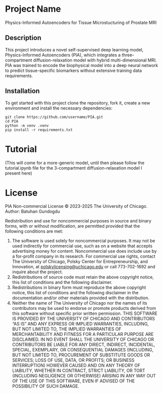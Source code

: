 # Project Name

Physics-Informed Autoencoders for Tissue Microstucturing of Prostate MRI

## Description

This project introduces a novel self-supervised deep learning model, Physics-Informed Autoencoders (PIA), which integrates a three-compartment diffusion-relaxation model with hybrid multi-dimensional MRI. PIA was trained to encode the biophysical model into a deep neural network to predict tissue-specific biomarkers without extensive training data requirements.

## Installation
To get started with this project clone the repository, fork it, create a new environment and install the necessary dependencies:

    git clone https://github.com/username/PIA.git
    cd PIA
    python -m venv .venv
    pip install -r requirements.txt

# Tutorial

(This will come for a more-generic model, until then please follow the tutorial.ipynb file for the 3-compartment diffusion-relaxation model I present here)

# License

PIA Non-commercial License
© 2023-2025 The University of Chicago.
Author: Batuhan Gundogdu


Redistribution and use for noncommercial purposes in source and binary forms, with or without modification, are permitted provided that the following conditions are met:
1. The software is used solely for noncommercial purposes. It may not be used indirectly for commercial use, such as on a website that accepts advertising money for content. Noncommercial use does include use by a for-profit company in its research. For commercial use rights, contact The University of Chicago, Polsky Center for Entrepreneurship, and Innovation, at polskylicensing@uchicago.edu or call 773-702-1692 and inquire about the project.
2. Redistributions of source code must retain the above copyright notice, this list of conditions and the following disclaimer.
3. Redistributions in binary form must reproduce the above copyright notice, this list of conditions and the following disclaimer in the documentation and/or other materials provided with the distribution.
4. Neither the name of The University of Chicago nor the names of its contributors may be used to endorse or promote products derived from this software without specific prior written permission.
THIS SOFTWARE IS PROVIDED BY THE UNIVERSITY OF CHICAGO AND CONTRIBUTORS “AS IS” AND ANY EXPRESS OR IMPLIED WARRANTIES, INCLUDING, BUT NOT LIMITED TO, THE IMPLIED WARRANTIES OF MERCHANTABILITY AND FITNESS FOR A PARTICULAR PURPOSE ARE DISCLAIMED. IN NO EVENT SHALL THE UNIVERSITY OF CHICAGO OR CONTRIBUTORS BE LIABLE FOR ANY DIRECT, INDIRECT, INCIDENTAL, SPECIAL, EXEMPLARY, OR CONSEQUENTIAL DAMAGES (INCLUDING, BUT NOT LIMITED TO, PROCUREMENT OF SUBSTITUTE GOODS OR SERVICES; LOSS OF USE, DATA, OR PROFITS; OR BUSINESS INTERRUPTION) HOWEVER CAUSED AND ON ANY THEORY OF LIABILITY, WHETHER IN CONTRACT, STRICT LIABILITY, OR TORT (INCLUDING NEGLIGENCE OR OTHERWISE) ARISING IN ANY WAY OUT OF THE USE OF THIS SOFTWARE, EVEN IF ADVISED OF THE POSSIBILITY OF SUCH DAMAGE.

